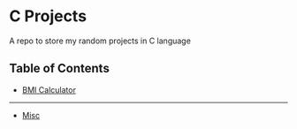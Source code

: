 # C Projects

A repo to store my random projects in C language

## Table of Contents
* [BMI Calculator](./bmi_calculator)
---
* [Misc](./misc)
